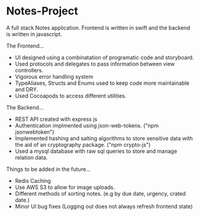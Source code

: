 # Notes-Project
A full stack Notes application. Frontend is written in swift and the backend is written in javascript.


The Frontend...

- UI designed using a combinatation of programatic code and storyboard.
- Used protocols and delegates to pass information between view controllers.
- Vigorous error handling system
- TypeAliases, Structs and Enums used to keep code more maintainable and DRY.
- Used Cocoapods to access different utilities.


The Backend...

- REST API created with express js
- Authentication implmented using json-web-tokens. ("npm jsonwebtoken")
- Implemented hashing and salting algorithms to store sensitive data with the aid of an cryptography package. ("npm crypto-js")
- Used a mysql database with raw sql queries to store and manage relation data.


Things to be added in the future...
- Redis Caching
- Use AWS S3 to allow for image uploads.
- Different methods of sorting notes. (e.g by due date, urgency, crated date.)
- Minor UI bug fixes (Logging out does not always refresh frontend state)
